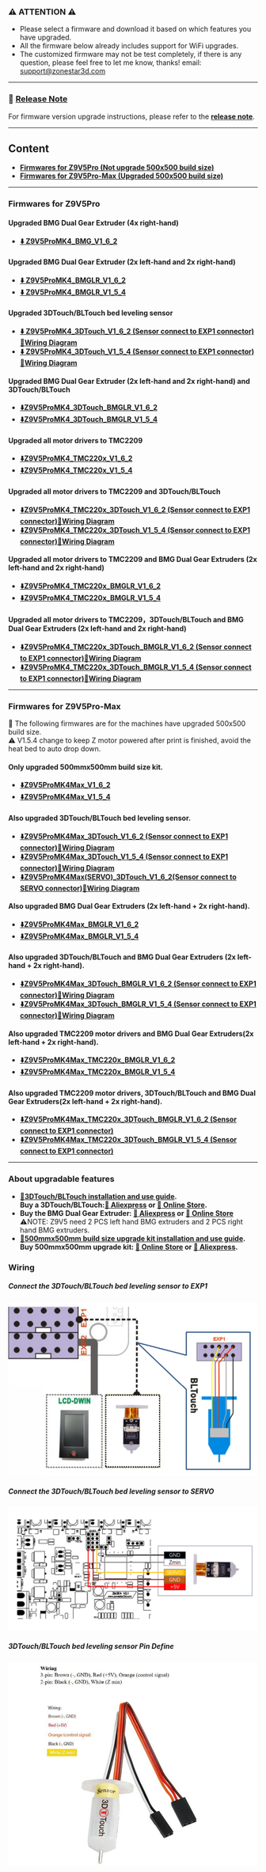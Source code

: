 
### :warning: ATTENTION :warning: 
- Please select a firmware and download it based on which features you have upgraded.
- All the firmware below already includes support for WiFi upgrades.
- The customized firmware may not be test completely, if there is any question, please feel free to let me know, thanks! email: support@zonestar3d.com

-----
### :blue_book: [Release Note](../releasenote.md)   
For firmware version upgrade instructions, please refer to the [**release note**](../releasenote.md).

----
## Content
- **[Firmwares for Z9V5Pro (Not upgrade 500x500 build size)](#firmwares-for-z9v5pro)**
- **[Firmwares for Z9V5Pro-Max (Upgraded 500x500 build size)](#firmwares-for-z9v5pro-max)**

-----
### Firmwares for Z9V5Pro 
#### Upgraded BMG Dual Gear Extruder (4x right-hand)
- **[:arrow_down: Z9V5ProMK4_BMG_V1_6_2](./MK4/Z9V5ProMK4_BMG_V1_6_2.zip)** 
#### Upgraded BMG Dual Gear Extruder (2x left-hand and 2x right-hand)
- **[:arrow_down: Z9V5ProMK4_BMGLR_V1_6_2](./MK4/Z9V5ProMK4_BMGLR_V1_6_2.zip)** 
- **[:arrow_down: Z9V5ProMK4_BMGLR_V1_5_4](./MK4/Z9V5ProMK4_BMGLR_V1_5_4.zip)**          
#### Upgraded 3DTouch/BLTouch bed leveling sensor
- **[:arrow_down: Z9V5ProMK4_3DTouch_V1_6_2 (Sensor connect to EXP1 connector)](./MK4/Z9V5ProMK4_3DTouch_V1_6_2.zip)[:art:Wiring Diagram](#P1)**
- **[:arrow_down: Z9V5ProMK4_3DTouch_V1_5_4 (Sensor connect to EXP1 connector)](./MK4/Z9V5ProMK4_3DTouch_V1_5_4.zip)[:art:Wiring Diagram](#P1)**
#### Upgraded BMG Dual Gear Extruder (2x left-hand and 2x right-hand) and 3DTouch/BLTouch
- **[:arrow_down:Z9V5ProMK4_3DTouch_BMGLR_V1_6_2](./MK4/Z9V5ProMK4_3DTouch_BMGLR_V1_6_2.zip)**
- **[:arrow_down:Z9V5ProMK4_3DTouch_BMGLR_V1_5_4](./MK4/Z9V5ProMK4_3DTouch_BMGLR_V1_5_4.zip)**
#### Upgraded all motor drivers to TMC2209
- **[:arrow_down:Z9V5ProMK4_TMC220x_V1_6_2](./MK4/Z9V5ProMK4_TMC220x_V1_6_2.zip)**
- **[:arrow_down:Z9V5ProMK4_TMC220x_V1_5_4](./MK4/Z9V5ProMK4_TMC220x_V1_5_4.zip)**
#### Upgraded all motor drivers to TMC2209 and 3DTouch/BLTouch
- **[:arrow_down:Z9V5ProMK4_TMC220x_3DTouch_V1_6_2 (Sensor connect to EXP1 connector)](./MK4/Z9V5ProMK4_TMC220x_3DTouch_V1_6_2.zip)[:art:Wiring Diagram](#P1)**
- **[:arrow_down:Z9V5ProMK4_TMC220x_3DTouch_V1_5_4 (Sensor connect to EXP1 connector)](./MK4/Z9V5ProMK4_TMC220x_3DTouch_V1_5_4.zip)[:art:Wiring Diagram](#P1)**
#### Upgraded all motor drivers to TMC2209 and BMG Dual Gear Extruders (2x left-hand and 2x right-hand)
- **[:arrow_down:Z9V5ProMK4_TMC220x_BMGLR_V1_6_2](./MK4/Z9V5ProMK4_TMC220x_BMGLR_V1_6_2.zip)**
- **[:arrow_down:Z9V5ProMK4_TMC220x_BMGLR_V1_5_4](./MK4/Z9V5ProMK4_TMC220x_BMGLR_V1_5_4.zip)**
#### Upgraded all motor drivers to TMC2209，3DTouch/BLTouch and BMG Dual Gear Extruders (2x left-hand and 2x right-hand)
- **[:arrow_down:Z9V5ProMK4_TMC220x_3DTouch_BMGLR_V1_6_2 (Sensor connect to EXP1 connector)](./MK4/Z9V5ProMK4_TMC220x_3DTouch_BMGLR_V1_6_2.zip)[:art:Wiring Diagram](#P1)**
- **[:arrow_down:Z9V5ProMK4_TMC220x_3DTouch_BMGLR_V1_5_4 (Sensor connect to EXP1 connector)](./MK4/Z9V5ProMK4_TMC220x_3DTouch_BMGLR_V1_5_4.zip)[:art:Wiring Diagram](#P1)**

-----
### Firmwares for Z9V5Pro-Max 
:pushpin: The following firmwares are for the machines have upgraded 500x500 build size.     
:warning: V1.5.4 change to keep Z motor powered after print is finished, avoid the heat bed to auto drop down.    
#### Only upgraded 500mmx500mm build size kit.
- **[:arrow_down:Z9V5ProMK4Max_V1_6_2](./MK4_Max/Z9V5ProMK4Max_V1_6_2.zip)**   
- **[:arrow_down:Z9V5ProMK4Max_V1_5_4](./MK4_Max/Z9V5ProMK4Max_V1_5_4.zip)**   
#### Also upgraded 3DTouch/BLTouch bed leveling sensor.     
- **[:arrow_down:Z9V5ProMK4Max_3DTouch_V1_6_2 (Sensor connect to EXP1 connector)](./MK4_Max/Z9V5ProMK4Max_3DTouch_V1_6_2.zip)[:art:Wiring Diagram](#P1)**   
- **[:arrow_down:Z9V5ProMK4Max_3DTouch_V1_5_4 (Sensor connect to EXP1 connector)](./MK4_Max/Z9V5ProMK4Max_3DTouch_V1_5_4.zip)[:art:Wiring Diagram](#P1)**   
- **[:arrow_down:Z9V5ProMK4Max(SERVO)_3DTouch_V1_6_2(Sensor connect to SERVO connector)](./MK4_Max/Z9V5ProMK4Max_3DTouch(SERVO)_V1_6_2.zip)[:art:Wiring Diagram](#P2)**    
#### Also upgraded BMG Dual Gear Extruders (2x left-hand + 2x right-hand).  
- **[:arrow_down:Z9V5ProMK4Max_BMGLR_V1_6_2](./MK4_Max/Z9V5ProMK4Max_BMGLR_V1_6_2.zip)** 
- **[:arrow_down:Z9V5ProMK4Max_BMGLR_V1_5_4](./MK4_Max/Z9V5ProMK4Max_BMGLR_V1_5_4.zip)** 

#### Also upgraded 3DTouch/BLTouch and BMG Dual Gear Extruders (2x left-hand + 2x right-hand).  
- **[:arrow_down:Z9V5ProMK4Max_3DTouch_BMGLR_V1_6_2 (Sensor connect to EXP1 connector)](./MK4_Max/Z9V5ProMK4Max_3DTouch_BMGLR_V1_6_2.zip)[:art:Wiring Diagram](#P1)** 
- **[:arrow_down:Z9V5ProMK4Max_3DTouch_BMGLR_V1_5_4 (Sensor connect to EXP1 connector)](./MK4_Max/Z9V5ProMK4Max_3DTouch_BMGLR_V1_5_4.zip)[:art:Wiring Diagram](#P1)** 

#### Also upgraded TMC2209 motor drivers and BMG Dual Gear Extruders(2x left-hand + 2x right-hand).   
- **[:arrow_down:Z9V5ProMK4Max_TMC220x_BMGLR_V1_6_2](./MK4_Max/Z9V5ProMK4Max_TMC220x_BMGLR_V1_6_2.zip)**  
- **[:arrow_down:Z9V5ProMK4Max_TMC220x_BMGLR_V1_5_4](./MK4_Max/Z9V5ProMK4Max_TMC220x_BMGLR_V1_5_4.zip)**  

#### Also upgraded TMC2209 motor drivers, 3DTouch/BLTouch and BMG Dual Gear Extruders(2x left-hand + 2x right-hand).   
- **[:arrow_down:Z9V5ProMK4Max_TMC220x_3DTouch_BMGLR_V1_6_2 (Sensor connect to EXP1 connector)](./MK4_Max/Z9V5ProMK4Max_TMC220x_3DTouch_BMGLR_V1_6_2.zip)**  
- **[:arrow_down:Z9V5ProMK4Max_TMC220x_3DTouch_BMGLR_V1_5_4 (Sensor connect to EXP1 connector)](./MK4_Max/Z9V5ProMK4Max_TMC220x_3DTouch_BMGLR_V1_5_4.zip)**  

-----
### About upgradable features
- **[:book:3DTouch/BLTouch installation and use guide][3DTouch_Guide].**  
**Buy a 3DTouch/BLTouch:[:gift: Aliexpress][3DTouch_ALI] or [:gift: Online Store][3DTouch_SPY].**    
- **Buy the BMG Dual Gear Extruder: [:gift: Aliexpress][BMG_ALI] or [:gift: Online Store][BMG_SPY]**    
:warning:NOTE: Z9V5 need 2 PCS left hand BMG extruders and 2 PCS right hand BMG extruders.
- **[:book:500mmx500mm build size upgrade kit installation and use guide][500x500Kit_Guide].**     
**Buy 500mmx500mm upgrade kit: [:gift: Online Store][UK_9V5_500_SPY] or [:gift: Aliexpress][UK_9V5_500_ALI].**     

### Wiring
##### <a id="P1">Connect the 3DTouch/BLTouch bed leveling sensor to EXP1 </a>
![](Wiring_3DTouch.png)   
##### <a id="P2">Connect the 3DTouch/BLTouch bed leveling sensor to SERVO </a>  
![](Wiring_3DTouch_SERVO.png)   
##### 3DTouch/BLTouch bed leveling sensor Pin Define
![](3DTouch_PinDefine.jpg)   

[3DTouch_ALI]: https://www.aliexpress.com/item/1005001464420529.html
[3DTouch_SPY]: https://www.zonestar3dshop.com/products/3d-touch-bltouch-bed-auto-leveling-sensor-for-3d-printers
[BMG_ALI]: https://www.aliexpress.com/item/1005003473360998.html
[BMG_SPY]: https://www.zonestar3dshop.com/products/zonestar-dual-gear-extruder-dual-drive-extruder-upgrade-bowden-extruder-1-75mm-filament-3d-printer-parts
[UK_9V5_500_ALI]: https://www.aliexpress.com/item/1005005625336328.html
[UK_9V5_500_SPY]: https://www.zonestar3dshop.com/products/zonestar-z9v5-500x500mm-large-printing-size-upgrade-kit-parts
[3DTouch_Guide]: https://github.com/ZONESTAR3D/Upgrade-kit-guide/tree/main/Bed_Leveling_Sensor/3DTouch
[500x500Kit_Guide]: https://github.com/ZONESTAR3D/Upgrade-kit-guide/tree/main/Z9V5_500x500
[Upload_Guide]: https://github.com/ZONESTAR3D/Firmware/tree/master/Z9/Z9V5/bin#how-to-upload-firmware-to-z9v5pro
